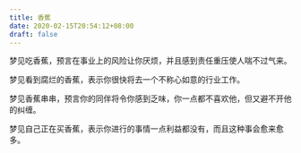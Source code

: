 ```yaml
---
title: 香蕉
date: 2020-02-15T20:54:12+08:00
draft: false
---
```


梦见吃香蕉，预言在事业上的风险让你厌烦，并且感到责任重压使人喘不过气来。


梦见看到腐烂的香蕉，表示你很快将去一个不称心如意的行业工作。


梦见香蕉串串，预言你的同伴将令你感到乏味，你一点都不喜欢他，但又避不开他的纠缠。


梦见自己正在买香蕉，表示你进行的事情一点利益都没有，而且这种事会愈来愈多。
